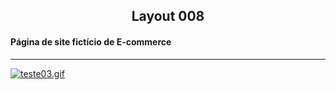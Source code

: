 <h2 align="center">Layout 008</h2>

<h4>Página de site fictício de E-commerce</h4>

___

[![teste03.gif](https://i.postimg.cc/9fvw4d3T/teste03.gif)](https://postimg.cc/5HS2TF2N)